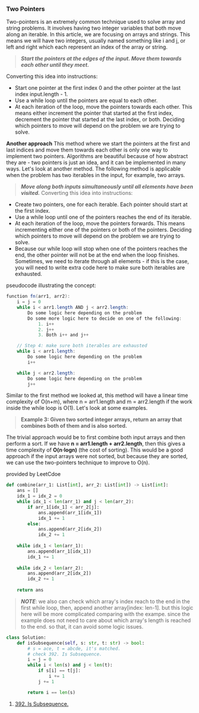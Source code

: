 ### Two Pointers
Two-pointers is an extremely common technique used to solve array and string problems. It involves having two integer variables that both move along an iterable. In this article, we are focusing on arrays and strings. This means we will have two integers, usually named something like i and j, or left and right which each represent an index of the array or string.

> **_Start the pointers at the edges of the input. Move them towards each other until they meet._**

Converting this idea into instructions:
- Start one pointer at the first index 0 and the other pointer at the last index input.length - 1.
- Use a while loop until the pointers are equal to each other.
- At each iteration of the loop, move the pointers towards each other. This means either increment the pointer that started at the first index, decrement the pointer that started at the last index, or both. Deciding which pointers to move will depend on the problem we are trying to solve.

**Another approach**
This method where we start the pointers at the first and last indices and move them towards each other is only one way to implement two pointers. Algorithms are beautiful because of how abstract they are - two pointers is just an idea, and it can be implemented in many ways. Let's look at another method. The following method is applicable when the problem has two iterables in the input, for example, two arrays.
> **_Move along both inputs simultaneously until all elements have been visited._**
Converting this idea into instructions:
- Create two pointers, one for each iterable. Each pointer should start at the first index.
- Use a while loop until one of the pointers reaches the end of its iterable.
- At each iteration of the loop, move the pointers forwards. This means incrementing either one of the pointers or both of the pointers. Deciding which pointers to move will depend on the problem we are trying to solve.
- Because our while loop will stop when one of the pointers reaches the end, the other pointer will not be at the end when the loop finishes. Sometimes, we need to iterate through all elements - if this is the case, you will need to write extra code here to make sure both iterables are exhausted.

pseudocode illustrating the concept:
```java
function fn(arr1, arr2):
    i = j = 0
    while i < arr1.length AND j < arr2.length:
        Do some logic here depending on the problem
        Do some more logic here to decide on one of the following:
            1. i++
            2. j++
            3. Both i++ and j++

    // Step 4: make sure both iterables are exhausted
    while i < arr1.length:
        Do some logic here depending on the problem
        i++

    while j < arr2.length:
        Do some logic here depending on the problem
        j++
```

Similar to the first method we looked at, this method will have a linear time complexity of O(n+m), where n = arr1.length and m = arr2.length if the work inside the while loop is O(1). Let's look at some examples.


> **Example 3: Given two sorted integer arrays, return an array that combines both of them and is also sorted.**

The trivial approach would be to first combine both input arrays and then perform a sort. If we have **n = arr1.length + arr2.length**, then this gives a time complexity of 
**O(n⋅logn)** (the cost of sorting). This would be a good approach if the input arrays were not sorted, but because they are sorted, we can use the two-pointers technique to improve to O(n).

provided by LeetCdoe
```python
def combine(arr_1: List[int], arr_2: List[int]) -> List[int]:
    ans = []
    idx_1 = idx_2 = 0
    while idx_1 < len(arr_1) and j < len(arr_2):
        if arr_1[idx_1] < arr_2[j]:
            ans.append(arr_1[idx_1])
            idx_1 += 1
        else:
            ans.append(arr_2[idx_2])
            idx_2 += 1
    
    while idx_1 < len(arr_1):
        ans.append(arr_1[idx_1])
        idx_1 += 1
    
    while idx_2 < len(arr_2):
        ans.append(arr_2[idx_2])
        idx_2 += 1
    
    return ans
```

> **_NOTE_**: we also can check which array's index reach to the end in the first while loop, then, append another array[index: len-1]. but this logic here will be more complicated comparing with the exampe.  since the example does not need to care about which array's length is reached to the end. so that, it can avoid some logic issues.

```python
class Solution:
    def isSubsequence(self, s: str, t: str) -> bool:
        # s = ace, t = abcde, it's matched.
        # check 392. Is Subsequence.
        i = j = 0
        while i < len(s) and j < len(t):
            if s[i] == t[j]:
                i += 1
            j += 1

        return i == len(s)
```

1. [392. Is Subsequence.](../../lc_2023/e0392_isSubsequence.py)